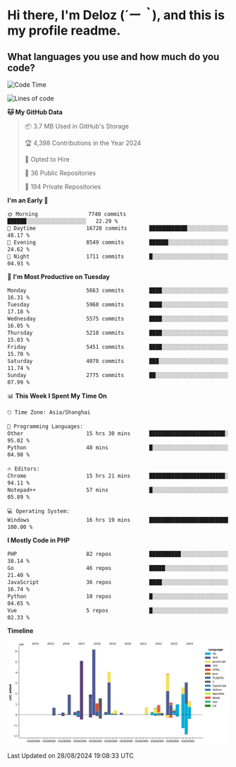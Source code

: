 # **Hi there, I'm Deloz (*´ー｀*), and this is my profile readme.**

## **What languages you use and how much do you code?**

<!--START_SECTION:waka-->
![Code Time](http://img.shields.io/badge/Code%20Time-4%2C580%20hrs%2047%20mins-blue)

![Lines of code](https://img.shields.io/badge/From%20Hello%20World%20I%27ve%20Written-40.6%20million%20lines%20of%20code-blue)

**🐱 My GitHub Data** 

> 📦 3.7 MB Used in GitHub's Storage 
 > 
> 🏆 4,398 Contributions in the Year 2024
 > 
> 💼 Opted to Hire
 > 
> 📜 36 Public Repositories 
 > 
> 🔑 194 Private Repositories 
 > 
**I'm an Early 🐤** 

```text
🌞 Morning                7740 commits        ██████░░░░░░░░░░░░░░░░░░░   22.29 % 
🌆 Daytime                16728 commits       ████████████░░░░░░░░░░░░░   48.17 % 
🌃 Evening                8549 commits        ██████░░░░░░░░░░░░░░░░░░░   24.62 % 
🌙 Night                  1711 commits        █░░░░░░░░░░░░░░░░░░░░░░░░   04.93 % 
```
📅 **I'm Most Productive on Tuesday** 

```text
Monday                   5663 commits        ████░░░░░░░░░░░░░░░░░░░░░   16.31 % 
Tuesday                  5968 commits        ████░░░░░░░░░░░░░░░░░░░░░   17.18 % 
Wednesday                5575 commits        ████░░░░░░░░░░░░░░░░░░░░░   16.05 % 
Thursday                 5218 commits        ████░░░░░░░░░░░░░░░░░░░░░   15.03 % 
Friday                   5451 commits        ████░░░░░░░░░░░░░░░░░░░░░   15.70 % 
Saturday                 4078 commits        ███░░░░░░░░░░░░░░░░░░░░░░   11.74 % 
Sunday                   2775 commits        ██░░░░░░░░░░░░░░░░░░░░░░░   07.99 % 
```


📊 **This Week I Spent My Time On** 

```text
🕑︎ Time Zone: Asia/Shanghai

💬 Programming Languages: 
Other                    15 hrs 30 mins      ████████████████████████░   95.02 % 
Python                   48 mins             █░░░░░░░░░░░░░░░░░░░░░░░░   04.98 % 

🔥 Editors: 
Chrome                   15 hrs 21 mins      ████████████████████████░   94.11 % 
Notepad++                57 mins             █░░░░░░░░░░░░░░░░░░░░░░░░   05.89 % 

💻 Operating System: 
Windows                  16 hrs 19 mins      █████████████████████████   100.00 % 
```

**I Mostly Code in PHP** 

```text
PHP                      82 repos            ██████████░░░░░░░░░░░░░░░   38.14 % 
Go                       46 repos            █████░░░░░░░░░░░░░░░░░░░░   21.40 % 
JavaScript               36 repos            ████░░░░░░░░░░░░░░░░░░░░░   16.74 % 
Python                   10 repos            █░░░░░░░░░░░░░░░░░░░░░░░░   04.65 % 
Vue                      5 repos             █░░░░░░░░░░░░░░░░░░░░░░░░   02.33 % 
```



**Timeline**

![Lines of Code chart](https://raw.githubusercontent.com/deloz/deloz/main/assets/bar_graph.png)


 Last Updated on 28/08/2024 19:08:33 UTC
<!--END_SECTION:waka-->

